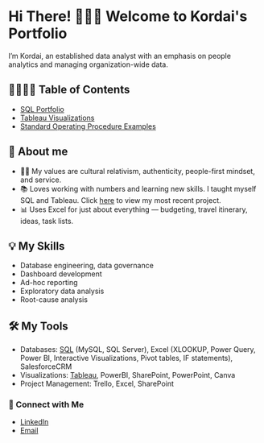 # Hi There! 👩🏾‍💻 Welcome to Kordai's Portfolio

I’m Kordai, an established data analyst with an emphasis on people analytics and managing organization-wide data.

## 🫱🏾‍🫲🏼 Table of Contents
- [SQL Portfolio](https://github.com/naakordaiaddy/SQL-Portfolio-Projects)
- [Tableau Visualizations](https://github.com/naakordaiaddy/Tableau/blob/main/README.md)
- [Standard Operating Procedure Examples](https://github.com/naakordaiaddy/Standard-Operating-Procedures)

## 🌟 About me

- 🫶🏾 My values are cultural relativism, authenticity, people-first mindset, and service.
- 📚 Loves working with numbers and learning new skills. I taught myself SQL and Tableau. Click [here](https://github.com/naakordaiaddy/SQL-Portfolio-Projects/tree/main/Monthly_Customer_Sales) to view my most recent project.
- 📊 Uses Excel for just about everything — budgeting, travel itinerary, ideas, task lists.

## 💡 My Skills

- Database engineering, data governance
- Dashboard development
- Ad-hoc reporting
- Exploratory data analysis
- Root-cause analysis

## 🛠️ My Tools

- Databases: [SQL](https://github.com/naakordaiaddy/SQL) (MySQL, SQL Server), Excel (XLOOKUP, Power Query, Power BI, Interactive Visualizations, Pivot tables, IF statements), SalesforceCRM
- Visualizations: [Tableau](https://public.tableau.com/app/profile/kordai), PowerBI, SharePoint, PowerPoint, Canva
- Project Management: Trello, Excel, SharePoint

### 🧩 Connect with Me

- [LinkedIn](https://www.linkedin.com/in/kordai)
- [Email](mailto:naakordaiaddy28@gmail.com)
